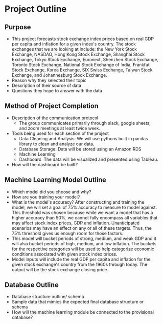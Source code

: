 # Project Outline

## Purpose 
- This project forecasts stock exchange index prices based on real GDP per capita and inflation for a given index's country. The stock exchanges that we are looking at include: the New York Stock Exchange, NASDAQ, Hong Kong Stock Exchange, Shanghai Stock Exchange, Tokyo Stock Exchange, Euronext, Shenzhen Stock Exchange, Toronto Stock Exchange, National Stock Exchange of India, Frankfut Stock Exchange, Korea Exchange, SIX Swiss Exchange, Taiwan Stock Exchange, and Johannesburg Stock Exchange.  
- Reason why they selected their topic
- Description of their source of data
- Questions they hope to answer with the data

## Method of Project Completion
- Description of the communication protocol
  - The group communicates primarily through slack, google sheets, and zoom meetings at least twice week. 
- Tools being used for each section of the project  
  - Data Cleaning and Analysis: We will use pythons built in pandas library to clean and analyze our data.
  - Database Storage: Data will be stored using an Amazon RDS 
  - Machine Learning
  - Dashboard: The data will be visualized and presented using Tableau.
- How will the dashboard be built? 

## Machine Learning Model Outline
- Which model did you choose and why?
- How are you training your model?
- What is the model's accuracy? After constructing and training the model, we will set a goal of 75% accuracy to measure to model against. This threshold was chosen because while we want a model that has a higher accuracy than 50%, we cannot fully encompass all variables that may affect stock index prices, GDP and inflation. Unanticipated scenarios may have an effect on any or all of these targets. Thus, the 75% threshold gives us enough room for those factors.
- This model will bucket periods of strong, medium, and weak GDP and it will also bucket periods of high, medium, and low inflation. The buckets for the respective categories will be used to help categorize economic conditions associated with given stock index prices.
- Model inputs will include the real GDP per capita and inflation for the given stock exchange's country from the 1960s through today.  The output will be the stock exchange closing price.   

## Database Outline
- Database structure outline/ schema
- Sample data that mimics the expected final database structure or schema
- How will the machine learning module be connected to the provisional database?
